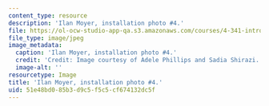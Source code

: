 ```yaml
---
content_type: resource
description: 'Ilan Moyer, installation photo #4.'
file: https://ol-ocw-studio-app-qa.s3.amazonaws.com/courses/4-341-introduction-to-photography-and-related-media-fall-2007/51e48bd085b3d9c5f5c5cf674132dc5f_moyer7.jpg
file_type: image/jpeg
image_metadata:
  caption: 'Ilan Moyer, installation photo #4.'
  credit: 'Credit: Image courtesy of Adele Phillips and Sadia Shirazi.'
  image-alt: ''
resourcetype: Image
title: 'Ilan Moyer, installation photo #4.'
uid: 51e48bd0-85b3-d9c5-f5c5-cf674132dc5f
---
```

